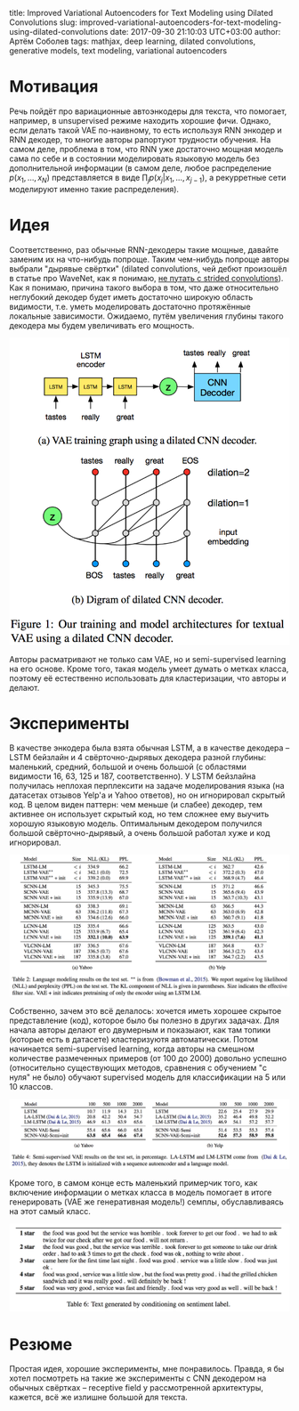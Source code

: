 title: Improved Variational Autoencoders for Text Modeling using Dilated Convolutions
slug: improved-variational-autoencoders-for-text-modeling-using-dilated-convolutions
date: 2017-09-30 21:10:03 UTC+03:00
author: Артём Соболев
tags: mathjax, deep learning, dilated convolutions, generative models, text modeling, variational autoencoders

# Мотивация
Речь пойдёт про вариационные автоэнкодеры для текста, что помогает, например, в unsupervised режиме находить хорошие фичи. Однако, если делать такой VAE по-наивному, то есть используя RNN энкодер и RNN декодер, то многие авторы рапортуют трудности обучения. На самом деле, проблема в том, что RNN уже достаточно мощная модель сама по себе и в состоянии моделировать языковую модель без дополнительной информации (в самом деле, любое распределение $p(x_1, \dots, x_N)$ представляется в виде $\prod_j p(x_j | x_1, \dots, x_{j−1})$, а рекурретные сети моделируют именно такие распределения).

# Идея
Соответственно, раз обычные RNN-декодеры такие мощные, давайте заменим их на что-нибудь попроще. Таким чем-нибудь попроще авторы выбрали "дырявые свёртки" (dilated convolutions, чей дебют произошёл в статье про WaveNet, как я понимаю, [не путать с strided convolutions](https://www.quora.com/What-is-the-difference-between-dilated-convolution-and-convolution+stride)). Как я понимаю, причина такого выбора в том, что даже относительно неглубокий декодер будет иметь достаточно широкую область видимости, т.е. уметь моделировать достаточно протяжённые локальные зависимости. Ожидаемо, путём увеличения глубины такого декодера мы будем увеличивать его мощность.

<img src="/post-images/improved-variational-autoencoders-for-text-modeling-using-dilated-convolutions/architecture.png" class="medium" />

Авторы расматривают не только сам VAE, но и semi-supervised learning на его основе. Кроме того, такая модель умеет думать о метках класса, поэтому её естественно использовать для кластеризации, что авторы и делают.

# Эксперименты
В качестве энкодера была взята обычная LSTM, а в качестве декодера – LSTM бейзлайн и 4 свёрточно-дырявых декодера разной глубины: маленький, средний, большой и очень большой (с областями видимости 16, 63, 125 и 187, соответственно). У LSTM бейзлайна получилась неплохая перплексити на задаче моделирования языка (на датасетах отзывов Yelp'а и Yahoo ответов), но он игнорировал скрытый код. В целом виден паттерн: чем меньше (и слабее) декодер, тем активнее он использует скрытый код, но тем сложнее ему выучить хорошую языковую модель. Оптимальным декодером получился большой свёрточно-дырявый, а очень большой работал хуже и код игнорировал.

<img src="/post-images/improved-variational-autoencoders-for-text-modeling-using-dilated-convolutions/language-modeling-2.png" />

Собственно, зачем это всё делалось: хочется иметь хорошее скрытое представление (код), которое было бы полезно в других задачах. Для начала авторы делают его двумерным и показыают, как там топики (которые есть в датасете) кластеризуютя автоматически. Потом начинается semi-supervised learning, когда авторы на смешном количестве размеченных примеров (от 100 до 2000) довольно успешно (относительно существующих методов, сравнения с обучением "с нуля" не было) обучают supervised модель для классификации на 5 или 10 классов.

<img src="/post-images/improved-variational-autoencoders-for-text-modeling-using-dilated-convolutions/semi-supervised.png" />

Кроме того, в самом конце есть маленький примерчик того, как включение информации о метках класса в модель помогает в итоге генерировать (VAE же генеративная модель!) семплы, обуславливаясь на этот самый класс.


<img src="/post-images/improved-variational-autoencoders-for-text-modeling-using-dilated-convolutions/semi-supervised-generative.png" />

# Резюме
Простая идея, хорошие эксперименты, мне понравилось. Правда, я бы хотел посмотреть на такие же эксперименты с CNN декодером на обычных свёртках – receptive field у рассмотренной архитектуры, кажется, всё же излишне большой для текста.
